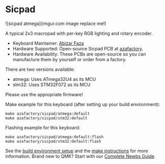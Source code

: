 # Sicpad

![sicpad atmega](imgur.com image replace me!)

A typical 2x3 macropad with per-key RGB lighting and rotary encoder.

* Keyboard Maintainer: [Abizar Faza](https://github.com/azaffaza)
* Hardware Supported: Open-source Sicpad PCB at [azafactory](https://github.com/azaffaza/azafactory).
* Hardware Availability: These PCBs are open-source so you can manufacture them by yourself or order from a factory.

There are two versions available:

* atmega: Uses ATmega32U4 as its MCU
* stm32: Uses STM32F072 as its MCU

Please use the appropriate firmware!

Make example for this keyboard (after setting up your build environment):

    make azafactory/sicpad/atmega:default
	make azafactory/sicpad/stm32:default

Flashing example for this keyboard:

    make azafactory/sicpad/atmega:default:flash
	make azafactory/sicpad/stm32:default:flash

See the [build environment setup](https://docs.qmk.fm/#/getting_started_build_tools) and the [make instructions](https://docs.qmk.fm/#/getting_started_make_guide) for more information. Brand new to QMK? Start with our [Complete Newbs Guide](https://docs.qmk.fm/#/newbs).
